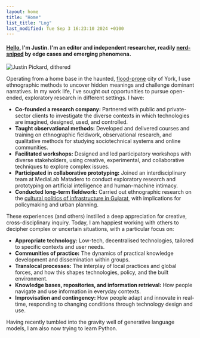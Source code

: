 ```yaml
---  
layout: home
title: "Home"
list_title: "Log"
last_modified: Tue Sep 3 16:23:10 2024 +0100
---  
```


#### [Hello](hello.md), I'm Justin. I'm an editor and independent researcher, readily <a href="https://en.wiktionary.org/wiki/nerd-snipe">nerd-sniped</a> by edge cases and emerging phenomena.

![Justin Pickard, dithered](http://files.justinpickard.net/images/pages/pickard-dithered.png)

Operating from a home base in the haunted, <a href="https://www.theguardian.com/commentisfree/2021/jan/25/bringing-my-family-back-to-the-uk-was-a-bad-decision-but-home-has-its-comforts">flood-prone</a> city of York, I use ethnographic methods to uncover hidden meanings and challenge dominant narratives. In my work life, I've sought out opportunities to pursue open-ended, exploratory research in different settings. I have:

- **Co-founded a research company:** Partnered with public and private-sector clients to investigate the diverse contexts in which technologies are imagined, designed, used, and controlled. 
- **Taught observational methods:** Developed and delivered courses and training on ethnographic fieldwork, observational research, and qualitative methods for studying sociotechnical systems and online communities.
- **Facilitated workshops:** Designed and led participatory workshops with diverse stakeholders, using creative, experimental, and collaborative techniques to explore complex issues.
- **Participated in collaborative prototyping:** Joined an interdisciplinary team at MediaLab Matadero to conduct exploratory research and prototyping on artificial intelligence and human-machine intimacy. 
- **Conducted long-term fieldwork:** Carried out ethnographic research on the [cultural politics of infrastructure in Gujarat](phd.md), with implications for policymaking and urban planning.

These experiences (and others) instilled a deep appreciation for creative, cross-disciplinary inquiry. Today, I am happiest working with others to decipher complex or uncertain situations, with a particular focus on:

- **Appropriate technology:** Low-tech, decentralised technologies, tailored to specific contexts and user needs.
- **Communities of practice:** The dynamics of practical knowledge development and dissemination within groups.
- **Translocal processes:** The interplay of local practices and global forces, and how this shapes technologies, policy, and the built environment.
- **Knowledge bases, repositories, and information retrieval:** How people navigate and use information in everyday contexts.
- **Improvisation and contingency:** How people adapt and innovate in real-time, responding to changing conditions through technology design and use.

Having recently tumbled into the gravity well of generative language models, I am also now trying to learn Python.